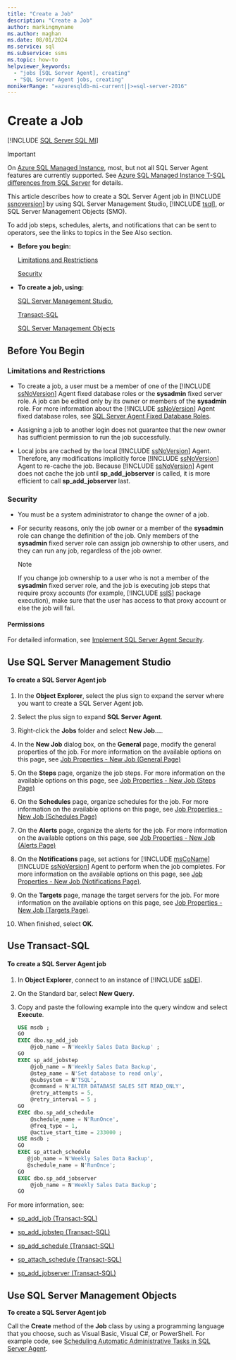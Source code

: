 ```yaml
---
title: "Create a Job"
description: "Create a Job"
author: markingmyname
ms.author: maghan
ms.date: 08/01/2024
ms.service: sql
ms.subservice: ssms
ms.topic: how-to
helpviewer_keywords:
  - "jobs [SQL Server Agent], creating"
  - "SQL Server Agent jobs, creating"
monikerRange: "=azuresqldb-mi-current||>=sql-server-2016"
---
```


# Create a Job

[!INCLUDE [SQL Server SQL MI](../../includes/applies-to-version/sql-asdbmi.md)]

> [!IMPORTANT]  
> On [Azure SQL Managed Instance](/azure/sql-database/sql-database-managed-instance), most, but not all SQL Server Agent features are currently supported. See [Azure SQL Managed Instance T-SQL differences from SQL Server](/azure/sql-database/sql-database-managed-instance-transact-sql-information#sql-server-agent) for details.

This article describes how to create a SQL Server Agent job in [!INCLUDE [ssnoversion](../../includes/ssnoversion-md.md)] by using SQL Server Management Studio, [!INCLUDE [tsql](../../includes/tsql-md.md)], or SQL Server Management Objects (SMO).

To add job steps, schedules, alerts, and notifications that can be sent to operators, see the links to topics in the See Also section.

- **Before you begin:**

    [Limitations and Restrictions](#Restrictions)

    [Security](#Security)

- **To create a job, using:**

    [SQL Server Management Studio](#SSMSProcedure),

    [Transact-SQL](#TsqlProcedure)

    [SQL Server Management Objects](#SMOProcedure)

## <a id="BeforeYouBegin"></a> Before You Begin

### <a id="Restrictions"></a> Limitations and Restrictions

- To create a job, a user must be a member of one of the [!INCLUDE [ssNoVersion](../../includes/ssnoversion-md.md)] Agent fixed database roles or the **sysadmin** fixed server role. A job can be edited only by its owner or members of the **sysadmin** role. For more information about the [!INCLUDE [ssNoVersion](../../includes/ssnoversion-md.md)] Agent fixed database roles, see [SQL Server Agent Fixed Database Roles](../../ssms/agent/sql-server-agent-fixed-database-roles.md).

- Assigning a job to another login does not guarantee that the new owner has sufficient permission to run the job successfully.

- Local jobs are cached by the local [!INCLUDE [ssNoVersion](../../includes/ssnoversion-md.md)] Agent. Therefore, any modifications implicitly force [!INCLUDE [ssNoVersion](../../includes/ssnoversion-md.md)] Agent to re-cache the job. Because [!INCLUDE [ssNoVersion](../../includes/ssnoversion-md.md)] Agent does not cache the job until **sp_add_jobserver** is called, it is more efficient to call **sp_add_jobserver** last.

### <a id="Security"></a> Security

- You must be a system administrator to change the owner of a job.

- For security reasons, only the job owner or a member of the **sysadmin** role can change the definition of the job. Only members of the **sysadmin** fixed server role can assign job ownership to other users, and they can run any job, regardless of the job owner.

    > [!NOTE]  
    > If you change job ownership to a user who is not a member of the **sysadmin** fixed server role, and the job is executing job steps that require proxy accounts (for example, [!INCLUDE [ssIS](../../includes/ssis-md.md)] package execution), make sure that the user has access to that proxy account or else the job will fail.

#### <a id="Permissions"></a> Permissions

For detailed information, see [Implement SQL Server Agent Security](../../ssms/agent/implement-sql-server-agent-security.md).

## <a id="SSMSProcedure"></a> Use SQL Server Management Studio

#### To create a SQL Server Agent job

1. In the **Object Explorer**, select the plus sign to expand the server where you want to create a SQL Server Agent job.

1. Select the plus sign to expand **SQL Server Agent**.

1. Right-click the **Jobs** folder and select **New Job...**.

1. In the **New Job** dialog box, on the **General** page, modify the general properties of the job. For more information on the available options on this page, see [Job Properties - New Job (General Page)](../../ssms/agent/job-properties-new-job-general-page.md)

1. On the **Steps** page, organize the job steps. For more information on the available options on this page, see [Job Properties - New Job (Steps Page)](../../ssms/agent/job-properties-new-job-steps-page.md)

1. On the **Schedules** page, organize schedules for the job. For more information on the available options on this page, see [Job Properties - New Job (Schedules Page)](../../ssms/agent/job-properties-new-job-schedules-page.md)

1. On the **Alerts** page, organize the alerts for the job. For more information on the available options on this page, see [Job Properties - New Job (Alerts Page)](../../ssms/agent/job-properties-new-job-alerts-page.md)

1. On the **Notifications** page, set actions for [!INCLUDE [msCoName](../../includes/msconame-md.md)] [!INCLUDE [ssNoVersion](../../includes/ssnoversion-md.md)] Agent to perform when the job completes. For more information on the available options on this page, see [Job Properties - New Job (Notifications Page)](../../ssms/agent/job-properties-new-job-notifications-page.md).

1. On the **Targets** page, manage the target servers for the job. For more information on the available options on this page, see [Job Properties - New Job (Targets Page)](../../ssms/agent/job-properties-new-job-targets-page.md).

1. When finished, select **OK**.

## <a id="TsqlProcedure"></a> Use Transact-SQL

#### To create a SQL Server Agent job

1. In **Object Explorer**, connect to an instance of [!INCLUDE [ssDE](../../includes/ssde-md.md)].

1. On the Standard bar, select **New Query**.

1. Copy and paste the following example into the query window and select **Execute**.

    ```sql
    USE msdb ;
    GO
    EXEC dbo.sp_add_job
        @job_name = N'Weekly Sales Data Backup' ;
    GO
    EXEC sp_add_jobstep
        @job_name = N'Weekly Sales Data Backup',
        @step_name = N'Set database to read only',
        @subsystem = N'TSQL',
        @command = N'ALTER DATABASE SALES SET READ_ONLY',
        @retry_attempts = 5,
        @retry_interval = 5 ;
    GO
    EXEC dbo.sp_add_schedule
        @schedule_name = N'RunOnce',
        @freq_type = 1,
        @active_start_time = 233000 ;
    USE msdb ;
    GO
    EXEC sp_attach_schedule
       @job_name = N'Weekly Sales Data Backup',
       @schedule_name = N'RunOnce';
    GO
    EXEC dbo.sp_add_jobserver
        @job_name = N'Weekly Sales Data Backup';
    GO
    ```

For more information, see:

- [sp_add_job (Transact-SQL)](../../relational-databases/system-stored-procedures/sp-add-job-transact-sql.md)

- [sp_add_jobstep (Transact-SQL)](../../relational-databases/system-stored-procedures/sp-add-jobstep-transact-sql.md)

- [sp_add_schedule (Transact-SQL)](../../relational-databases/system-stored-procedures/sp-add-schedule-transact-sql.md)

- [sp_attach_schedule (Transact-SQL)](../../relational-databases/system-stored-procedures/sp-attach-schedule-transact-sql.md)

- [sp_add_jobserver (Transact-SQL)](../../relational-databases/system-stored-procedures/sp-add-jobserver-transact-sql.md)

## <a id="SMOProcedure"></a> Use SQL Server Management Objects

**To create a SQL Server Agent job**

Call the **Create** method of the **Job** class by using a programming language that you choose, such as Visual Basic, Visual C#, or PowerShell. For example code, see [Scheduling Automatic Administrative Tasks in SQL Server Agent](../../relational-databases/server-management-objects-smo/tasks/scheduling-automatic-administrative-tasks-in-sql-server-agent.md).
